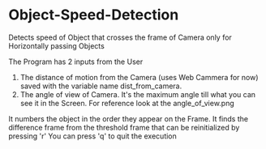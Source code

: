 # Object-Speed-Detection
Detects speed of Object that crosses the frame of Camera only for Horizontally passing Objects

The Program has 2 inputs from the User

1. The distance of motion from the Camera (uses Web Cammera for now) saved with the variable name dist_from_camera.
2. The angle of view of Camera. It's the maximum angle till what you can see it in the Screen. For reference look at the angle_of_view.png

It numbers the object in the order they appear on the Frame.
It finds the difference frame from the threshold frame that can be reinitialized by pressing 'r'
You can press 'q' to quit the execution
